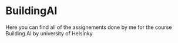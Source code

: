 # BuildingAI
Here you can find all of the assignements done by me for the course Building AI by university of Helsinky
